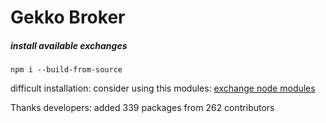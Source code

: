 # Gekko Broker

##### install available exchanges

```
npm i --build-from-source

```

difficult installation: consider using this modules: [exchange node modules](https://universalbit.it:3000/universalbit-blockchain/Gekko-M4/src/master/exchange/node_modules.tar.gz)

Thanks developers: added 339 packages from 262 contributors




